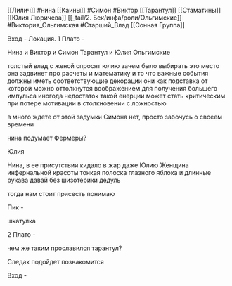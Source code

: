 [[Лилич]] #нина [[Каины]] #Симон #Виктор [[Тарантул]] [[Стаматины]] [[Юлия Люричева]] [[_tail/2. Бек/инфа/роли/Ольгимские]] #Виктория_Ольгимская #Старший_Влад [[Сонная Группа]] 



Вход - Локация.
1 Плато - 

Нина и Виктор и Симон
Тарантул и Юлия
Ольгимские

толстый влад с женой 
спросят юлию зачем было выбирать это место 
она задвинет про расчеты и математику и то что важные события должны иметь соответствующие декорации они как подставка от которой можно оттолкнутся воображением для получения большего импульса
иногода недостаток такой енерции может стать критическим при потере мотивации в столкновении с ложностью

в много ждете от этой задумки Симона
нет, просто забочусь о своеем времени



нина подумает Фермеры?

Юлия 

Нина, в ее присутствии кидало в жар даже Юлию
Женщина инфернальной красоты
тонкая полоска глазного яблока и длинные рукава
давай без шизотерики дедуль

тогда нам стоит присесть
понимаю

Пик - 

шкатулка

2 Плато - 

чем же таким прославился тарантул?


Следак подойдет познакомится

Вход - 

